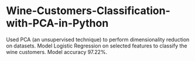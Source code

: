 # Wine-Customers-Classification-with-PCA-in-Python
Used PCA (an unsupervised technique) to perform dimensionality reduction on datasets. Model Logistic Regression on selected features to classify the wine customers. Model accuracy 97.22%.
